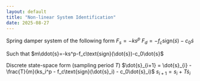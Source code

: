 ```yaml
---
layout: default
title: "Non-linear System Identification"
date: 2025-08-27
---
```


Spring damper system of the following form
$F_s = -ks^p$
$F_d = -f_c\text{sign}(\dot{s})-c_0\dot{s}$

Such that
$m\ddot{s}=-ks^p-f_c\text{sign}(\dot{s})-c_0\dot{s}$

Discrete state-space form (sampling period $T$)
$\dot{s}_{i+1} =  \dot{s}_{i} - \frac{T}{m}(ks_i^p - f_c\text{sign}(\dot{s}_i) - c_0\dot{s}_i)$
$s_{i+1} = s_i + T\dot{s}_i$